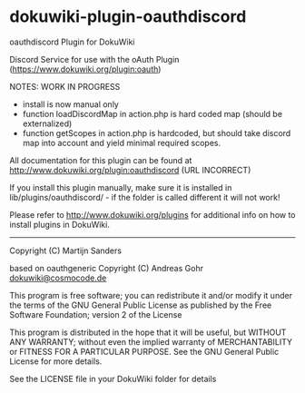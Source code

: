 # dokuwiki-plugin-oauthdiscord

oauthdiscord Plugin for DokuWiki

Discord Service for use with the oAuth Plugin (https://www.dokuwiki.org/plugin:oauth)

NOTES: WORK IN PROGRESS
- install is now manual only
- function loadDiscordMap in action.php is hard coded map (should be externalized)
- function getScopes in action.php is hardcoded, but should take discord map into account and yield minimal required scopes.



All documentation for this plugin can be found at
http://www.dokuwiki.org/plugin:oauthdiscord (URL INCORRECT)

If you install this plugin manually, make sure it is installed in
lib/plugins/oauthdiscord/ - if the folder is called different it
will not work!

Please refer to http://www.dokuwiki.org/plugins for additional info
on how to install plugins in DokuWiki.

----
Copyright (C) Martijn Sanders

based on oauthgeneric Copyright (C) Andreas Gohr <dokuwiki@cosmocode.de>

This program is free software; you can redistribute it and/or modify
it under the terms of the GNU General Public License as published by
the Free Software Foundation; version 2 of the License

This program is distributed in the hope that it will be useful,
but WITHOUT ANY WARRANTY; without even the implied warranty of
MERCHANTABILITY or FITNESS FOR A PARTICULAR PURPOSE.  See the
GNU General Public License for more details.

See the LICENSE file in your DokuWiki folder for details
